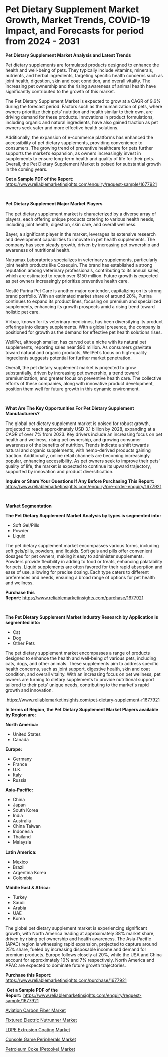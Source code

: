 <p><h1>Pet Dietary Supplement Market Growth, Market Trends, COVID-19 Impact, and Forecasts for period from 2024 - 2031</h1></p><p><strong>Pet Dietary Supplement Market Analysis and Latest Trends</strong></p>
<p><p>Pet dietary supplements are formulated products designed to enhance the health and well-being of pets. They typically include vitamins, minerals, nutrients, and herbal ingredients, targeting specific health concerns such as joint health, digestion, skin and coat condition, and overall vitality. The increasing pet ownership and the rising awareness of animal health have significantly contributed to the growth of this market.</p><p>The Pet Dietary Supplement Market is expected to grow at a CAGR of 9.6% during the forecast period. Factors such as the humanization of pets, where owners prioritize their pets’ nutrition and health similar to their own, are driving demand for these products. Innovations in product formulations, including organic and natural ingredients, have also gained traction as pet owners seek safer and more effective health solutions. </p><p>Additionally, the expansion of e-commerce platforms has enhanced the accessibility of pet dietary supplements, providing convenience to consumers. The growing trend of preventive healthcare for pets further supports the market’s expansion, as owners increasingly invest in supplements to ensure long-term health and quality of life for their pets. Overall, the Pet Dietary Supplement Market is poised for substantial growth in the coming years.</p></p>
<p><strong>Get a Sample PDF of the Report:&nbsp;</strong> <a href="https://www.reliablemarketinsights.com/enquiry/request-sample/1677921?utm_campaign=1383&utm_medium=2&utm_source=Github&utm_content=ia&utm_term=14102024&utm_id=pet-dietary-supplement">https://www.reliablemarketinsights.com/enquiry/request-sample/1677921</a></p>
<p>&nbsp;</p>
<p><strong>Pet Dietary Supplement Major Market Players</strong></p>
<p><p>The pet dietary supplement market is characterized by a diverse array of players, each offering unique products catering to various health needs, including joint health, digestion, skin care, and overall wellness.</p><p>Bayer, a significant player in the market, leverages its extensive research and development capabilities to innovate in pet health supplements. The company has seen steady growth, driven by increasing pet ownership and awareness of nutritional health.</p><p>Nutramax Laboratories specializes in veterinary supplements, particularly joint health products like Cosequin. The brand has established a strong reputation among veterinary professionals, contributing to its annual sales, which are estimated to reach over $150 million. Future growth is expected as pet owners increasingly prioritize preventive health care.</p><p>Nestlé Purina Pet Care is another major contender, capitalizing on its strong brand portfolio. With an estimated market share of around 20%, Purina continues to expand its product lines, focusing on premium and specialized supplements, enhancing its growth prospects amid a rising trend toward holistic pet care.</p><p>Virbac, known for its veterinary medicines, has been diversifying its product offerings into dietary supplements. With a global presence, the company is positioned for growth as the demand for effective pet health solutions rises.</p><p>WellPet, although smaller, has carved out a niche with its natural pet supplements, reporting sales near $90 million. As consumers gravitate toward natural and organic products, WellPet’s focus on high-quality ingredients suggests potential for further market penetration.</p><p>Overall, the pet dietary supplement market is projected to grow substantially, driven by increasing pet ownership, a trend toward premiumization, and greater focus on preventive health care. The collective efforts of these companies, along with innovative product development, position them well for future growth in this dynamic environment.</p></p>
<p>&nbsp;</p>
<p><strong>What Are The Key Opportunities For Pet Dietary Supplement Manufacturers?</strong></p>
<p><p>The global pet dietary supplement market is poised for robust growth, projected to reach approximately USD 3.1 billion by 2028, expanding at a CAGR of over 7% from 2023. Key drivers include an increasing focus on pet health and wellness, rising pet ownership, and growing consumer awareness of the benefits of nutrition. Trends indicate a shift towards natural and organic supplements, with hemp-derived products gaining traction. Additionally, online retail channels are becoming increasingly popular, enhancing accessibility. As pet owners seek to improve their pets' quality of life, the market is expected to continue its upward trajectory, supported by innovation and product diversification.</p></p>
<p><strong>Inquire or Share Your Questions If Any Before Purchasing This Report:</strong> <a href="https://www.reliablemarketinsights.com/enquiry/pre-order-enquiry/1677921?utm_campaign=1383&utm_medium=2&utm_source=Github&utm_content=ia&utm_term=14102024&utm_id=pet-dietary-supplement">https://www.reliablemarketinsights.com/enquiry/pre-order-enquiry/1677921</a></p>
<p>&nbsp;</p>
<p><strong>Market Segmentation</strong></p>
<p><strong>The Pet Dietary Supplement Market Analysis by types is segmented into:</strong></p>
<p><ul><li>Soft Gel/Pills</li><li>Powder</li><li>Liquid</li></ul></p>
<p><p>The pet dietary supplement market encompasses various forms, including soft gels/pills, powders, and liquids. Soft gels and pills offer convenient dosages for pet owners, making it easy to administer supplements. Powders provide flexibility in adding to food or treats, enhancing palatability for pets. Liquid supplements are often favored for their rapid absorption and ease of use, allowing for precise dosing. Each type caters to different preferences and needs, ensuring a broad range of options for pet health and wellness.</p></p>
<p><strong>Purchase this Report:&nbsp;</strong><a href="https://www.reliablemarketinsights.com/purchase/1677921?utm_campaign=1383&utm_medium=2&utm_source=Github&utm_content=ia&utm_term=14102024&utm_id=pet-dietary-supplement">https://www.reliablemarketinsights.com/purchase/1677921</a></p>
<p>&nbsp;</p>
<p><strong>The Pet Dietary Supplement Market Industry Research by Application is segmented into:</strong></p>
<p><ul><li>Cat</li><li>Dog</li><li>Other Pets</li></ul></p>
<p><p>The pet dietary supplement market encompasses a range of products designed to enhance the health and well-being of various pets, including cats, dogs, and other animals. These supplements aim to address specific health concerns, such as joint support, digestive health, skin and coat condition, and overall vitality. With an increasing focus on pet wellness, pet owners are turning to dietary supplements to provide nutritional support tailored to their pets' unique needs, contributing to the market's rapid growth and innovation.</p></p>
<p><a href="https://www.reliablemarketinsights.com/pet-dietary-supplement-r1677921?utm_campaign=1383&utm_medium=2&utm_source=Github&utm_content=ia&utm_term=14102024&utm_id=pet-dietary-supplement">&nbsp;https://www.reliablemarketinsights.com/pet-dietary-supplement-r1677921</a></p>
<p><strong>In terms of Region, the Pet Dietary Supplement Market Players available by Region are:</strong></p>
<p>
    <p> <strong> North America: </strong>
        <ul>
            <li>United States</li>
            <li>Canada</li>
        </ul>
        </p> 
    <p> <strong> Europe: </strong>
        <ul>
            <li>Germany</li>
            <li>France</li>
            <li>U.K.</li>
            <li>Italy</li>
            <li>Russia</li>
        </ul>
        </p> 
    <p> <strong> Asia-Pacific: </strong>
        <ul>
            <li>China</li>
            <li>Japan</li>
            <li>South Korea</li>
            <li>India</li>
            <li>Australia</li>
            <li>China Taiwan</li>
            <li>Indonesia</li>
            <li>Thailand</li>
            <li>Malaysia</li>
        </ul>
        </p> 
    <p> <strong> Latin America: </strong>
        <ul>
            <li>Mexico</li>
            <li>Brazil</li>
            <li>Argentina Korea</li>
            <li>Colombia</li>
        </ul>
        </p> 
    <p> <strong> Middle East & Africa: </strong>
        <ul>
            <li>Turkey</li>
            <li>Saudi</li>
            <li>Arabia</li>
            <li>UAE</li>
            <li>Korea</li>
        </ul>
    </p>
    </p>
<p><p>The global pet dietary supplement market is experiencing significant growth, with North America leading at approximately 38% market share, driven by rising pet ownership and health awareness. The Asia-Pacific (APAC) region is witnessing rapid expansion, projected to capture around 25% share, fueled by increasing disposable income and demand for premium products. Europe follows closely at 20%, while the USA and China account for approximately 10% and 7% respectively. North America and APAC are expected to dominate future growth trajectories.</p></p>
<p><strong>Purchase this Report: </strong><a href="https://www.reliablemarketinsights.com/purchase/1677921?utm_campaign=1383&utm_medium=2&utm_source=Github&utm_content=ia&utm_term=14102024&utm_id=pet-dietary-supplement">https://www.reliablemarketinsights.com/purchase/1677921</a></p>
<p>&nbsp;<strong>Get a Sample PDF of the Report:&nbsp;&nbsp;</strong><a href="https://www.reliablemarketinsights.com/enquiry/request-sample/1677921?utm_campaign=1383&utm_medium=2&utm_source=Github&utm_content=ia&utm_term=14102024&utm_id=pet-dietary-supplement">https://www.reliablemarketinsights.com/enquiry/request-sample/1677921</a></p>
<p><strong></strong></p>
<p><p><a href="https://www.linkedin.com/pulse/future-aviation-carbon-fiber-market-global-forecast-trends-vdvcf?trk=public_post_embed_feed-article-content&utm_campaign=1383&utm_medium=2&utm_source=Github&utm_content=ia&utm_term=14102024&utm_id=pet-dietary-supplement">Aviation Carbon Fiber Market</a></p><p><a href="https://www.linkedin.com/pulse/global-fixtured-electric-nutrunner-market-analysis-trends-ebkvf?trk=public_post_embed_feed-article-content&utm_campaign=1383&utm_medium=2&utm_source=Github&utm_content=ia&utm_term=14102024&utm_id=pet-dietary-supplement">Fixtured Electric Nutrunner Market</a></p><p><a href="https://www.linkedin.com/pulse/ldpe-extrusion-coating-market-revolution-size-share-emerging-neyxf?trk=public_post_embed_feed-article-content&utm_campaign=1383&utm_medium=2&utm_source=Github&utm_content=ia&utm_term=14102024&utm_id=pet-dietary-supplement">LDPE Extrusion Coating Market</a></p><p><a href="https://www.linkedin.com/pulse/console-game-peripherals-market-global-regional-analysis-yaiuf?trk=public_post_embed_feed-article-content&utm_campaign=1383&utm_medium=2&utm_source=Github&utm_content=ia&utm_term=14102024&utm_id=pet-dietary-supplement">Console Game Peripherals Market</a></p><p><a href="https://www.linkedin.com/pulse/charting-future-comprehensive-analysis-global-petroleum-5lwsf?trk=public_post_embed_feed-article-content&utm_campaign=1383&utm_medium=2&utm_source=Github&utm_content=ia&utm_term=14102024&utm_id=pet-dietary-supplement">Petroleum Coke (Petcoke) Market</a></p></p>